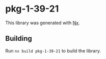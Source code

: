 # pkg-1-39-21

This library was generated with [Nx](https://nx.dev).

## Building

Run `nx build pkg-1-39-21` to build the library.
